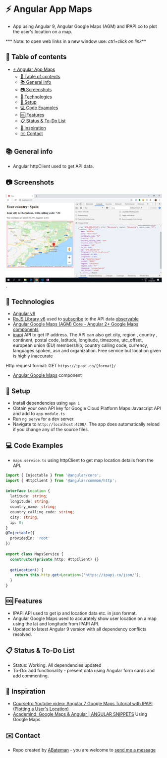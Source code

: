 # :zap: Angular App Maps

* App using Angular 9, Angular Google Maps (AGM) and IPAPI.co to plot the user's location on a map.

*** Note: to open web links in a new window use: _ctrl+click on link_**

## :page_facing_up: Table of contents

* [:zap: Angular App Maps](#zap-angular-app-maps)
  * [:page_facing_up: Table of contents](#pagefacingup-table-of-contents)
  * [:books: General info](#books-general-info)
  * [:camera: Screenshots](#camera-screenshots)
  * [:signal_strength: Technologies](#signalstrength-technologies)
  * [:floppy_disk: Setup](#floppydisk-setup)
  * [:computer: Code Examples](#computer-code-examples)
  * [:cool: Features](#cool-features)
  * [:clipboard: Status & To-Do List](#clipboard-status--to-do-list)
  * [:clap: Inspiration](#clap-inspiration)
  * [:envelope: Contact](#envelope-contact)

## :books: General info

* Angular httpClient used to get API data.

## :camera: Screenshots

![Example screenshot](./img/location.png).

## :signal_strength: Technologies

* [Angular v9](https://angular.io/)
* [RxJS Library v6](https://angular.io/guide/rx-library) used to [subscribe](http://reactivex.io/documentation/operators/subscribe.html) to the API data [observable](http://reactivex.io/documentation/observable.html)
* [Angular Google Maps (AGM) Core - Angular 2+ Google Maps components](https://www.npmjs.com/package/@agm/core)
* [ipapi](https://ipapi.co/) API to get IP address. The API can also get city, region , country , continent, postal code, latitude, longitude, timezone, utc_offset, european union (EU) membership, country calling code, currency, languages spoken, asn and organization. Free service but location given is highly inaccurate

Http request format: GET `https://ipapi.co/{format}/`

* [Angular Google Maps](https://angular-maps.com/) component

## :floppy_disk: Setup

* Install dependencies using `npm i`
* Obtain your own API key for Google Cloud Platform Maps Javascript API and add to `app.module.ts`
* Run `ng serve` for a dev server.
* Navigate to `http://localhost:4200/`. The app does automatically reload if you change any of the source files.

## :computer: Code Examples

* `maps.service.ts` using httpClient to get map location details from the API.

```typescript
import { Injectable } from '@angular/core';
import { HttpClient } from '@angular/common/http';

interface Location {
  latitude: string;
  longitude: string;
  country_name: string;
  country_calling_code: string;
  city: string;
  ip: 0;
}
@Injectable({
  providedIn: 'root'
})
  
export class MapsService {
  constructor(private http: HttpClient) {}

  getLocation() {
    return this.http.get<Location>('https://ipapi.co/json/');
  }
}
```

## :cool: Features

* IPAPI API used to get ip and location data etc. in json format.
* Angular Google Maps used to accurately show user location on a map using the lat and longitude from IPAPI API.
* Updated to latest Angular 9 version with all dependency conflicts resolved.

## :clipboard: Status & To-Do List

* Status: Working. All dependencies updated
* To-Do: add functionality  - present data using Angular form cards and add commenting.

## :clap: Inspiration

* [Coursetro Youtube video: Angular 7 Google Maps Tutorial with IPAPI (Plotting a User's Location)](https://www.youtube.com/watch?v=-IwTQgKIjCQ)
* [Academind: Google Maps & Angular | ANGULAR SNIPPETS](https://www.youtube.com/watch?v=lApggVS0icc) Using Google Maps

## :envelope: Contact

* Repo created by [ABateman](https://www.andrewbateman.org) - you are welcome to [send me a message](https://andrewbateman.org/contact)

